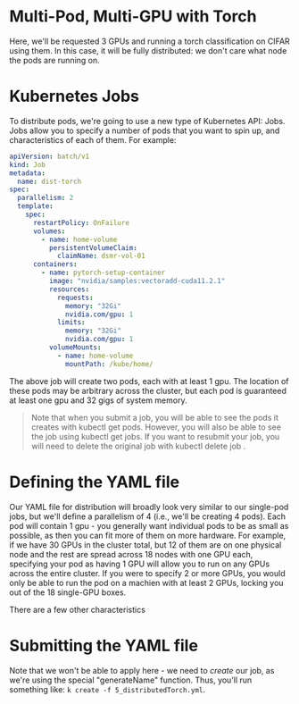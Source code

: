 # Multi-Pod, Multi-GPU with Torch
Here, we'll be requested 3 GPUs and running a torch classification on CIFAR using them.  In this case, it will be fully distributed: we don't care what node the pods are running on.

# Kubernetes Jobs
To distribute pods, we're going to use a new type of Kubernetes API: Jobs.  Jobs allow you to specify a number of pods that you want to spin up, and characteristics of each of them. For example:

```yaml
apiVersion: batch/v1
kind: Job
metadata:
  name: dist-torch
spec:
  parallelism: 2
  template:
    spec:
      restartPolicy: OnFailure
      volumes:
        - name: home-volume
          persistentVolumeClaim:
            claimName: dsmr-vol-01
      containers:
        - name: pytorch-setup-container
          image: "nvidia/samples:vectoradd-cuda11.2.1"
          resources:
            requests:
              memory: "32Gi"
              nvidia.com/gpu: 1
            limits:
              memory: "32Gi"
              nvidia.com/gpu: 1
          volumeMounts:
            - name: home-volume
              mountPath: /kube/home/
```

The above job will create two pods, each with at least 1 gpu.  The location of these pods may be arbitrary across the cluster, but each pod is guaranteed at least one gpu and 32 gigs of system memory.

> Note that when you submit a job, you will be able to see the pods it creates with kubectl get pods.  However, you will also be able to see the job using kubectl get jobs.  If you want to resubmit your job, you will need to delete the original job with kubectl delete job <job-name>.

# Defining the YAML file
Our YAML file for distribution will broadly look very similar to our single-pod jobs, but we'll define a parallelism of 4 (i.e., we'll be creating 4 pods).  Each pod will contain 1 gpu - you generally want individual pods to be as small as possible, as then you can fit more of them on more hardware.  For example, if we have 30 GPUs in the cluster total, but 12 of them are on one physical node and the rest are spread across 18 nodes with one GPU each, specifying your pod as having 1 GPU will allow you to run on any GPUs across the entire cluster.  If you were to specify 2 or more GPUs, you would only be able to run the pod on a machien with at least 2 GPUs, locking you out of the 18 single-GPU boxes.

There are a few other characteristics 

# Submitting the YAML file
Note that we won't be able to apply here - we need to *create* our job, as we're using the special "generateName" function.  Thus, you'll run something like: `k create -f 5_distributedTorch.yml`. 

